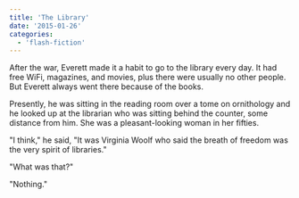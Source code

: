 ```yaml
---
title: 'The Library'
date: '2015-01-26'
categories:
  - 'flash-fiction'
---
```


After the war, Everett made it a habit to go to the library every day. It had
free WiFi, magazines, and movies, plus there were usually no other people. But
Everett always went there because of the books.

Presently, he was sitting in the reading room over a tome on ornithology and he
looked up at the librarian who was sitting behind the counter, some distance
from him. She was a pleasant-looking woman in her fifties.

"I think," he said, "It was Virginia Woolf who said the breath of freedom was
the very spirit of libraries."

"What was that?"

"Nothing."
